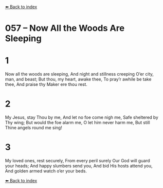 [⬅️ Back to index](../README.md)

# 057 – Now All the Woods Are Sleeping


# 1
Now all the woods are sleeping,
And night and stillness creeping
O’er city, man, and beast;
But thou, my heart, awake thee,
To pray’r awhile be take thee,
And praise thy Maker ere thou rest.

# 2
My Jesus, stay Thou by me,
And let no foe come nigh me,
Safe sheltered by Thy wing;
But would the foe alarm me,
O let him never harm me,
But still Thine angels round me sing!

# 3
My loved ones, rest securely,
From every peril surely
Our God will guard your heads;
And happy slumbers send you,
And bid His hosts attend you,
And golden armed watch o’er your beds.

[⬅️ Back to index](../README.md)
